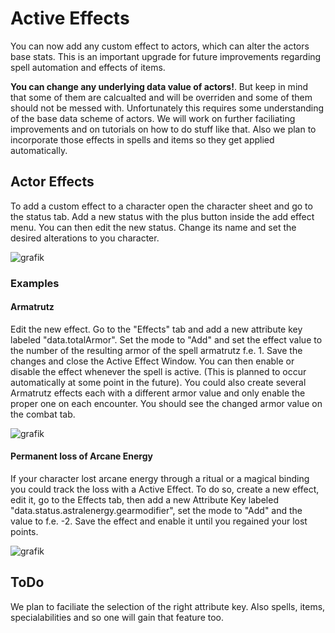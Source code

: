 # Active Effects
 You can now add any custom effect to actors, which can alter the actors base stats. This is an important upgrade for future improvements regarding spell automation and effects of items. 
 
**You can change any underlying data value of actors!**. But keep in mind that some of them are calcualted and will be overriden and some of them should not be messed with.
Unfortunately this requires some understanding of the base data scheme of actors. We will work on further faciliating improvements and on tutorials on how to do stuff like that. 
Also we plan to incorporate those effects in spells and items so they get applied automatically.


## Actor Effects
To add a custom effect to a character open the character sheet and go to the status tab. Add a new status with the plus button inside the add effect menu.
You can then edit the new status. Change its name and set the desired alterations to you character.

![grafik](https://user-images.githubusercontent.com/44941845/112887103-0d442100-90d3-11eb-8ee5-aa056fcbe8e7.png)

### Examples
#### Armatrutz
Edit the new effect. Go to the "Effects" tab and add a new attribute key labeled "data.totalArmor". Set the mode to "Add" and set the effect value to the number of the resulting armor of the spell armatrutz f.e. 1.
Save the changes and close the Active Effect Window. You can then enable or disable the effect whenever the spell is active. (This is planned to occur automatically at some point in the future).
You could also create several Armatrutz effects each with a different armor value and only enable the proper one on each encounter. You should see the changed armor value on the combat tab.

![grafik](https://user-images.githubusercontent.com/44941845/112887203-264cd200-90d3-11eb-8acd-901577120573.png)



#### Permanent loss of Arcane Energy
If your character lost arcane energy through a ritual or a magical binding you could track the loss with a Active Effect. To do so, create a new effect, edit it, go to the Effects tab, then add a new Attribute Key labeled "data.status.astralenergy.gearmodifier", set the mode to "Add" and the value to f.e. -2.
Save the effect and enable it until you regained your lost points.

![grafik](https://user-images.githubusercontent.com/44941845/112887282-441a3700-90d3-11eb-8d86-58271d4275eb.png)


## ToDo
We plan to faciliate the selection of the right attribute key. Also spells, items, specialabilities and so one will gain that feature too.
